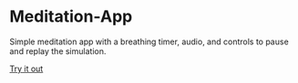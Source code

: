 # Meditation-App

Simple meditation app with a breathing timer, audio, and controls to pause and replay the simulation.

[Try it out](https://replit.com/@KarunaAdh/Simple-Meditation-App)
